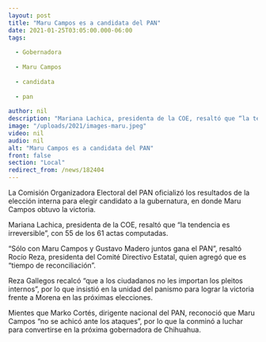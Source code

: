 ```yaml
---
layout: post
title: "Maru Campos es a candidata del PAN"
date: 2021-01-25T03:05:00.000-06:00
tags:
  
  - Gobernadora
  
  - Maru Campos
  
  - candidata
  
  - pan
  
author: nil
description: "Mariana Lachica, presidenta de la COE, resaltó que “la tendencia es irreversible”, con 55 de los 61 actas computadas, participando el 85% de los militantes panistas."
image: "/uploads/2021/images-maru.jpeg"
video: nil
audio: nil
alt: "Maru Campos es a candidata del PAN"
front: false
section: "Local"
redirect_from: /news/182404
---
```


La Comisión Organizadora Electoral del PAN oficializó los resultados de la elección interna para elegir candidato a la gubernatura, en donde Maru Campos obtuvo la victoria.

Mariana Lachica, presidenta de la COE, resaltó que “la tendencia es irreversible”, con 55 de los 61 actas computadas.

“Sólo con Maru Campos y Gustavo Madero juntos gana el PAN”, resaltó Rocío Reza, presidenta del Comité Directivo Estatal, quien agregó que es “tiempo de reconciliación”.

Reza Gallegos recalcó “que a los ciudadanos no les importan los pleitos internos”, por lo que insistió en la unidad del panismo para lograr la victoria frente a Morena en las próximas elecciones.

Mientes que Marko Cortés, dirigente nacional del PAN, reconoció que Maru Campos “no se achicó ante los ataques”, por lo que la conminó a luchar para convertirse en la próxima gobernadora de Chihuahua.